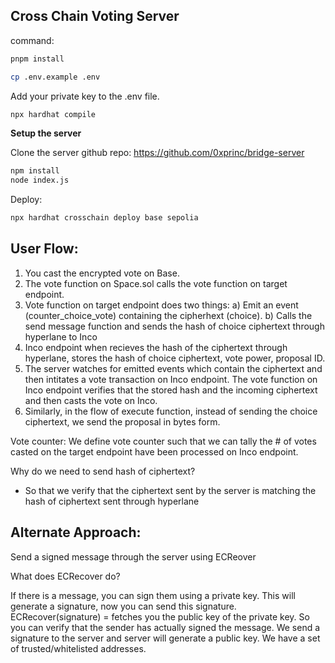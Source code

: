 ## Cross Chain Voting Server 

command:

```sh
pnpm install 
```

```sh 
cp .env.example .env 
``` 

Add your private key to the .env file. 

```sh 
npx hardhat compile 
```

**Setup the server** 

Clone the server github repo: 
https://github.com/0xprinc/bridge-server 

```sh 
npm install  
node index.js 
``` 

Deploy: 

```sh
npx hardhat crosschain deploy base sepolia
```

## User Flow: 
1) You cast the encrypted vote on Base.
2) The vote function on Space.sol calls the vote function on target endpoint. 
3) Vote function on target endpoint does two things: 
  a) Emit an event (counter_choice_vote) containing the cipherhext (choice). 
  b) Calls the send message function and sends the hash of choice ciphertext through hyperlane to Inco
4) Inco endpoint when recieves the hash of the ciphertext through hyperlane, stores the hash of choice ciphertext, vote power, proposal ID.
5) The server watches for emitted events which contain the ciphertext and then intitates a vote transaction on Inco endpoint. The vote function on Inco endpoint verifies that the stored hash and the incoming ciphertext and then casts the vote on Inco.
6) Similarly, in the flow of execute function, instead of sending the choice ciphertext, we send the proposal in bytes form. 

Vote counter: We define vote counter such that we can tally the # of votes casted on the target endpoint have been processed on Inco endpoint. 

Why do we need to send hash of ciphertext? 
- So that we verify that the ciphertext sent by the server is matching the hash of ciphertext sent through hyperlane





## Alternate Approach: 

Send a signed message through the server using ECReover 

What does ECRecover do? 

If there is a message, you can sign them using a private key. This will generate a signature, 
now you can send this signature. ECRecover(signature) = fetches you the public key of the private key. 
So you can verify that the sender has actually signed the message. 
We send a signature to the server and server will generate a public key. We have a set of trusted/whitelisted addresses.  
 
 
